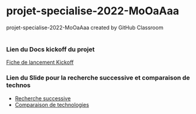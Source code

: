 # projet-specialise-2022-MoOaAaa
projet-specialise-2022-MoOaAaa created by GitHub Classroom
<br><br>
### Lien du Docs kickoff du projet
[Fiche de lancement Kickoff](https://docs.google.com/document/d/1IlirrAr3Jdopr6wFyn68wxsbH9y64H-jJQpRWOhnCWY/edit?usp=sharing)

### Lien du Slide pour la recherche successive et comparaison de technos
* [Recherche successive](https://docs.google.com/presentation/d/1Be3Pq20RItXBW4hWBz0yeouoEr4VzdLcvBMHbK2Pbj0/edit?usp=sharing)<br>
* [Comparaison de technologies](https://docs.google.com/presentation/d/1LYfxhDg_11a3_SKHbhk_z_2oREoBTiBbwawQ7B4HDnc/edit?usp=sharing)
